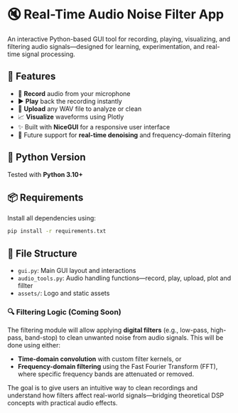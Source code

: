 # 🔇 Real-Time Audio Noise Filter App

An interactive Python-based GUI tool for recording, playing, visualizing, and filtering audio signals—designed for learning, experimentation, and real-time signal processing.

## 🚀 Features

- 🔴 **Record** audio from your microphone
- ▶️ **Play** back the recording instantly
- 🎵 **Upload** any WAV file to analyze or clean
- 📈 **Visualize** waveforms using Plotly
- ✨ Built with **NiceGUI** for a responsive user interface
- 🧼 Future support for **real-time denoising** and frequency-domain filtering


## 🐍 Python Version

Tested with **Python 3.10+**

## 📦 Requirements

Install all dependencies using:

```bash
pip install -r requirements.txt
```

## 📂 File Structure

- `gui.py`: Main GUI layout and interactions
- `audio_tools.py`: Audio handling functions—record, play, upload, plot and fillter
- `assets/`: Logo and static assets

### 🔍 Filtering Logic (Coming Soon)

The filtering module will allow applying **digital filters** (e.g., low-pass, high-pass, band-stop) to clean unwanted noise from audio signals. This will be done using either:

- **Time-domain convolution** with custom filter kernels, or
- **Frequency-domain filtering** using the Fast Fourier Transform (FFT), where specific frequency bands are attenuated or removed.

The goal is to give users an intuitive way to clean recordings and understand how filters affect real-world signals—bridging theoretical DSP concepts with practical audio effects.
